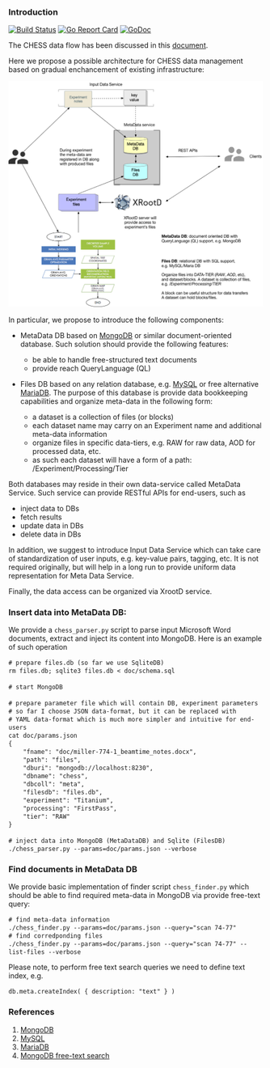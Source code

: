 ### Introduction

[![Build Status](https://travis-ci.org/vkuznet/ChessDataManagement.svg?branch=master)](https://travis-ci.org/vkuznet/ChessDataManagement)
[![Go Report Card](https://goreportcard.com/badge/github.com/vkuznet/ChessDataManagement)](https://goreportcard.com/report/github.com/vkuznet/ChessDataManagement)
[![GoDoc](https://godoc.org/github.com/vkuznet/ChessDataManagement?status.svg)](https://godoc.org/github.com/vkuznet/ChessDataManagement)

The CHESS data flow has been discussed in this
[document](https://paper.dropbox.com/doc/HEXRD-combined-far-field-and-near-field-data-flow--Af62eKuTFDYbcbx~6Ncl4YTWAg-V4SAqod7NW6BvV6kYyTy2).

Here we propose a possible architecture for CHESS data management
based on gradual enchancement of existing infrastructure:

![ChessDataManagement](doc/images/ChessDataManagement.png)

In particular, we propose to introduce the following components:
- MetaData DB based on [MongoDB](https://www.mongodb.com) or similar
document-oriented database. Such solution should provide the following
features:
  - be able to handle free-structured text documents
  - provide reach QueryLanguage (QL)

- Files DB based on any relation database, e.g. [MySQL](https://www.mysql.com)
or free alternative [MariaDB](https://mariadb.com). The purpose of this
database is provide data bookkeeping capabilities and organize
meta-data in the following form:
  - a dataset is a collection of files (or blocks)
  - each dataset name may carry on an Experiment name and additional
  meta-data information
  - organize files in specific data-tiers, e.g. RAW for raw data,
  AOD for processed data, etc.
  - as such each dataset will have a form of a path:
    /Experiment/Processing/Tier

Both databases may reside in their own data-service called MetaData Service.
Such service can provide RESTful APIs for end-users, such as
- inject data to DBs
- fetch results
- update data in DBs
- delete data in DBs

In addition, we suggest to introduce Input Data Service which can
take care of standardization of user inputs, e.g. key-value pairs, tagging,
etc. It is not required originally, but will help in a long run to
provide uniform data representation for Meta Data Service.

Finally, the data access can be organized via XrootD service.

### Insert data into MetaData DB:
We provide a `chess_parser.py` script to parse input Microsoft Word documents,
extract and inject its content into MongoDB. Here is an example
of such operation
```
# prepare files.db (so far we use SqliteDB)
rm files.db; sqlite3 files.db < doc/schema.sql

# start MongoDB

# prepare parameter file which will contain DB, experiment parameters
# so far I choose JSON data-format, but it can be replaced with
# YAML data-format which is much more simpler and intuitive for end-users
cat doc/params.json
{
    "fname": "doc/miller-774-1_beamtime_notes.docx",
    "path": "files",
    "dburi": "mongodb://localhost:8230",
    "dbname": "chess",
    "dbcoll": "meta",
    "filesdb": "files.db",
    "experiment": "Titanium",
    "processing": "FirstPass",
    "tier": "RAW"
}

# inject data into MongoDB (MetaDataDB) and Sqlite (FilesDB)
./chess_parser.py --params=doc/params.json --verbose
```

### Find documents in MetaData DB
We provide basic implementation of finder script `chess_finder.py`
which should be able to find required meta-data in MongoDB
via provide free-text query:
```
# find meta-data information
./chess_finder.py --params=doc/params.json --query="scan 74-77"
# find corredponding files
./chess_finder.py --params=doc/params.json --query="scan 74-77" --list-files --verbose
```

Please note, to perform free text search queries we need to define
text index, e.g.
```
db.meta.createIndex( { description: "text" } )
```

### References

1. [MongoDB](https://www.mongodb.com)
2. [MySQL](https://www.mysql.com)
3. [MariaDB](https://mariadb.com)
4. [MongoDB free-text search](https://docs.mongodb.com/manual/text-search/)

